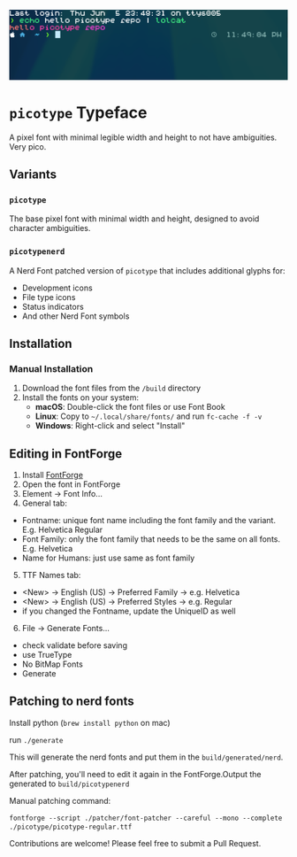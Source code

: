 ![Cover](./assets/cover.png)

# `picotype` Typeface

A pixel font with minimal legible width and height to not have ambiguities. Very pico.

## Variants

### `picotype`
The base pixel font with minimal width and height, designed to avoid character ambiguities.

### `picotypenerd`
A Nerd Font patched version of `picotype` that includes additional glyphs for:
- Development icons
- File type icons
- Status indicators
- And other Nerd Font symbols

## Installation

### Manual Installation
1. Download the font files from the `/build` directory
2. Install the fonts on your system:
   - **macOS**: Double-click the font files or use Font Book
   - **Linux**: Copy to `~/.local/share/fonts/` and run `fc-cache -f -v`
   - **Windows**: Right-click and select "Install"

## Editing in FontForge

1. Install [FontForge](https://fontforge.org/en-US/downloads/mac/)
2. Open the font in FontForge
3. Element → Font Info...
4. General tab:
  - Fontname: unique font name including the font family and the variant. E.g. Helvetica Regular
  - Font Family: only the font family that needs to be the same on all fonts. E.g. Helvetica
  - Name for Humans: just use same as font family
5. TTF Names tab: 
  - \<New\> → English (US) → Preferred Family → e.g. Helvetica
  - \<New\> → English (US) → Preferred Styles → e.g. Regular
  - if you changed the Fontname, update the UniqueID as well
6. File → Generate Fonts...
  - check validate before saving
  - use TrueType
  - No BitMap Fonts
  - Generate


## Patching to nerd fonts

Install python (`brew install python` on mac)

run `./generate`

This will generate the nerd fonts and put them in the `build/generated/nerd`.

After patching, you'll need to edit it again in the  FontForge.Output the generated to `build/picotypenerd`

Manual patching command:

```
fontforge --script ./patcher/font-patcher --careful --mono --complete ./picotype/picotype-regular.ttf
```

Contributions are welcome! Please feel free to submit a Pull Request.